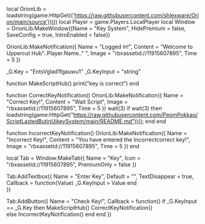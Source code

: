 local OrionLib = loadstring(game:HttpGet(('https://raw.githubusercontent.com/shlexware/Orion/main/source')))()
local Player = game.Players.LocalPlayer
local Window = OrionLib:MakeWindow({Name = "Key System", HidePremium = false, SaveConfig = true, IntroEnabled = false})

OrionLib:MakeNotification({
	Name = "Logged in!",
	Content = "Welcome to Uppercut Hub"..Player.Name.." ",
	Image = "rbxassetid://11915607895",
	Time = 5
})

_G.Key = "EntsVglad1fgauwu1"
_G.KeyInput = "string"

function MakeScriptHub()
print("key is correct")
end

function CorrectKeyNotification()
    OrionLib:MakeNotification({
	Name = "Correct Key!",
	Content = "Wait Script",
	Image = "rbxassetid://11915607895",
	Time = 5
})
wait(3)
if wait(3) then
    loadstring(game:HttpGet("https://raw.githubusercontent.com/PeomPokkao/ScriptLastedButinUikeySystem/main/README.md"))();
    end
end

function IncorrectKeyNotification()
    OrionLib:MakeNotification({
	Name = "Incorrect Key!",
	Content = "You have entered the Incorrectcorrect key!",
	Image = "rbxassetid://11915607895",
	Time = 5
})
end


local Tab = Window:MakeTab({
	Name = "Key",
	Icon = "rbxassetid://11915607895",
	PremiumOnly = false
})

Tab:AddTextbox({
	Name = "Enter Key",
	Default = "",
	TextDisappear = true,
	Callback = function(Value)
		_G.KeyInput = Value
	end	  
})

Tab:AddButton({
	Name = "Check Key!",
	Callback = function()
      		if _G.KeyInput == _G.Key then
      		MakeScriptHub()
      		CorrectKeyNotification()    
      		else
      		    IncorrectKeyNotification()
      		end
  	end
})

